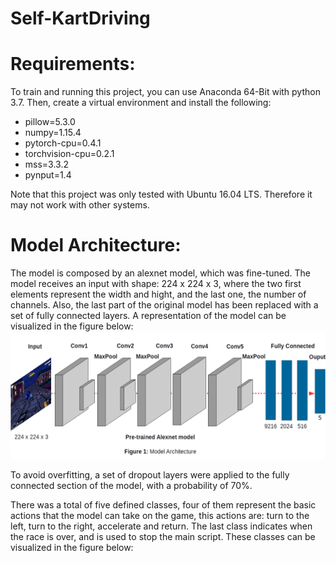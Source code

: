 # Self-KartDriving



# Requirements:
To train and running this project, you can use Anaconda 64-Bit with python 3.7. Then, create a virtual environment and install the following:

* pillow=5.3.0
* numpy=1.15.4
* pytorch-cpu=0.4.1
* torchvision-cpu=0.2.1
* mss=3.3.2
* pynput=1.4

Note that this project was only tested with Ubuntu 16.04 LTS. Therefore it may not work with other systems.


# Model Architecture:
The model is composed by an alexnet model, which was fine-tuned. The model receives an input with shape: 224 x 224 x 3, where the two first elements represent the width and hight, and the last one, the number of channels. Also, the last part of the original model has been replaced with a set of fully connected layers. A representation of the model can be visualized in the figure below:
![Model Architecture](figure_1.png)





To avoid overfitting, a set of dropout layers were applied to the fully connected section of the model, with a probability of 70%.


There was a total of five defined classes, four of them represent the basic actions that the model can take on the game, this actions are: turn to the left, turn to the right, accelerate and return. The last class indicates when the race is over, and is used to stop the main script. These classes can be visualized in the figure below:
